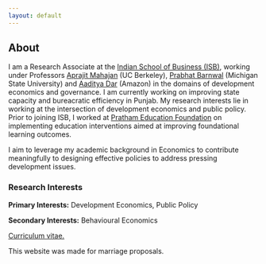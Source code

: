 ```yaml
---
layout: default
---
```


## About
I am a Research Associate at the [Indian School of Business (ISB)](https://www.isb.edu/en.html), working under Professors [Aprajit Mahajan](https://are.berkeley.edu/~aprajit/) (UC Berkeley), [Prabhat Barnwal](https://espp.msu.edu/directory/barnwal-prabhat.html) (Michigan State University) and [Aaditya Dar](https://aadityadar.com/) (Amazon) in the domains of development economics and governance. I am currently working on improving state capacity and bureacratic efficiency in Punjab. My research interests lie in working at the intersection of development economics and public policy. Prior to joining ISB, I worked at [Pratham Education Foundation](https://www.pratham.org) on implementing education interventions aimed at improving foundational learning outcomes. 

I aim to leverage my academic background in Economics to contribute meaningfully to designing effective policies to address pressing development issues. 

### Research Interests

**Primary Interests:** Development Economics, Public Policy

**Secondary Interests:** Behavioural Economics

[Curriculum vitae.](./resume.pdf)

This website was made for marriage proposals.
